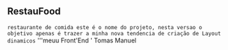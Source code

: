 ## RestauFood 
 ```restaurante de comida este é o nome do projeto, nesta versao o objetivo apenas é trazer a minha nova tendencia de criação de Layout dinamicos```
 '''meuu Front'End ' Tomas Manuel